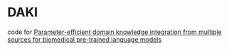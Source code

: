 # DAKI
code for [Parameter-efficient domain knowledge integration from multiple sources for biomedical pre-trained language models](https://aclanthology.org/2021.findings-emnlp.325/)


